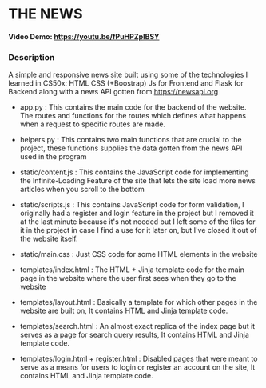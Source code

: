 # THE NEWS
#### Video Demo:  <https://youtu.be/fPuHPZpIBSY>
### Description
A simple and responsive news site built using some of the technologies I learned in CS50x: HTML CSS (+Boostrap) Js for Frontend and Flask for Backend along with a news API gotten from https://newsapi.org

* app.py : This contains the main code for the backend of the website. The routes and functions for the routes which defines what happens when a request to specific routes are made.

* helpers.py : This contains two main functions that are crucial to the project, these functions supplies the data gotten from the news API used in the program

* static/content.js : This contains the JavaScript code for implementing the Infinite-Loading Feature of the site that lets the site load more news articles when you scroll to the bottom

* static/scripts.js : This contains JavaScript code for form validation, I originally had a register and login feature in the project but I removed it at the last minute because it's not needed but I left some of the files for it in the project in case I find a use for it later on, but I've closed it out of the website itself.

* static/main.css : Just CSS code for some HTML elements in the website

* templates/index.html : The HTML + Jinja template code for the main page in the website where the user first sees when they go to the website

* templates/layout.html : Basically a template for which other pages in the website are built on, It contains HTML and Jinja template code.

* templates/search.html : An almost exact replica of the index page but it serves as a page for search query results, It contains HTML and Jinja template code.

* templates/login.html + register.html : Disabled pages that were meant to serve as a means for users to login or register an account on the site, It contains HTML and Jinja template code.